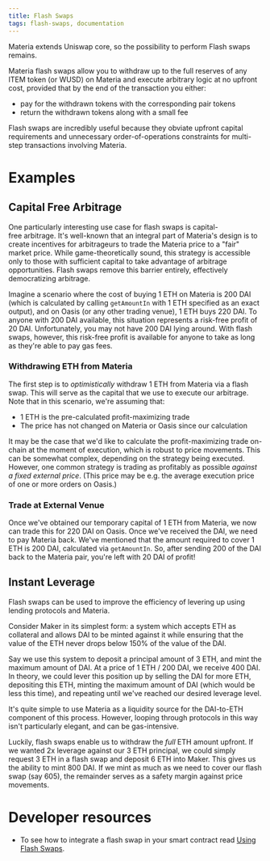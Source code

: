 ```yaml
---
title: Flash Swaps
tags: flash-swaps, documentation
---
```


Materia extends Uniswap core, so the possibility to perform Flash swaps remains.

Materia flash swaps allow you to withdraw up to the full reserves of any ITEM token (or WUSD) on Materia and execute arbitrary logic at no upfront cost, provided that by the end of the transaction you either:

- pay for the withdrawn tokens with the corresponding pair tokens
- return the withdrawn tokens along with a small fee

Flash swaps are incredibly useful because they obviate upfront capital requirements and unnecessary order-of-operations constraints for multi-step transactions involving Materia.

# Examples

## Capital Free Arbitrage

One particularly interesting use case for flash swaps is capital-free arbitrage. It's well-known that an integral part of Materia's design is to create incentives for arbitrageurs to trade the Materia price to a "fair" market price. While game-theoretically sound, this strategy is accessible only to those with sufficient capital to take advantage of arbitrage opportunities. Flash swaps remove this barrier entirely, effectively democratizing arbitrage.

Imagine a scenario where the cost of buying 1 ETH on Materia is 200 DAI (which is calculated by calling `getAmountIn` with 1 ETH specified as an exact output), and on Oasis (or any other trading venue), 1 ETH buys 220 DAI. To anyone with 200 DAI available, this situation represents a risk-free profit of 20 DAI. Unfortunately, you may not have 200 DAI lying around. With flash swaps, however, this risk-free profit is available for anyone to take as long as they're able to pay gas fees.

### Withdrawing ETH from Materia

The first step is to _optimistically_ withdraw 1 ETH from Materia via a flash swap. This will serve as the capital that we use to execute our arbitrage. Note that in this scenario, we're assuming that:

- 1 ETH is the pre-calculated profit-maximizing trade
- The price has not changed on Materia or Oasis since our calculation

It may be the case that we'd like to calculate the profit-maximizing trade on-chain at the moment of execution, which is robust to price movements. This can be somewhat complex, depending on the strategy being executed. However, one common strategy is trading as profitably as possible _against a fixed external price_. (This price may be e.g. the average execution price of one or more orders on Oasis.)

### Trade at External Venue

Once we've obtained our temporary capital of 1 ETH from Materia, we now can trade this for 220 DAI on Oasis. Once we've received the DAI, we need to pay Materia back. We've mentioned that the amount required to cover 1 ETH is 200 DAI, calculated via `getAmountIn`. So, after sending 200 of the DAI back to the Materia pair, you're left with 20 DAI of profit!

## Instant Leverage

Flash swaps can be used to improve the efficiency of levering up using lending protocols and Materia.

Consider Maker in its simplest form: a system which accepts ETH as collateral and allows DAI to be minted against it while ensuring that the value of the ETH never drops below 150% of the value of the DAI.

Say we use this system to deposit a principal amount of 3 ETH, and mint the maximum amount of DAI. At a price of 1 ETH / 200 DAI, we receive 400 DAI. In theory, we could lever this position up by selling the DAI for more ETH, depositing this ETH, minting the maximum amount of DAI (which would be less this time), and repeating until we've reached our desired leverage level.

It's quite simple to use Materia as a liquidity source for the DAI-to-ETH component of this process. However, looping through protocols in this way isn't particularly elegant, and can be gas-intensive.

Luckily, flash swaps enable us to withdraw the _full_ ETH amount upfront. If we wanted 2x leverage against our 3 ETH principal, we could simply request 3 ETH in a flash swap and deposit 6 ETH into Maker. This gives us the ability to mint 800 DAI. If we mint as much as we need to cover our flash swap (say 605), the remainder serves as a safety margin against price movements.

# Developer resources

- To see how to integrate a flash swap in your smart contract read [Using Flash Swaps](/docs/materia/smart-contract-integration/using-flash-swaps/).
